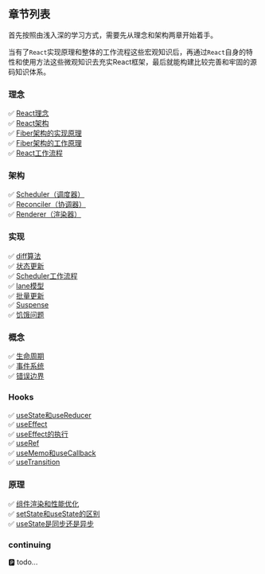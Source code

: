 ## 章节列表
首先按照由浅入深的学习方式，需要先从理念和架构两章开始着手。  

当有了`React`实现原理和整体的工作流程这些宏观知识后，再通过`React`自身的特性和使用方法这些微观知识去充实React框架，最后就能构建比较完善和牢固的源码知识体系。  
### 理念
:white_check_mark: [React理念](../idea/concept.md)  
:white_check_mark: [React架构](../idea/architecture.md)  
:white_check_mark: [Fiber架构的实现原理](../idea/fiber.md)  
:white_check_mark: [Fiber架构的工作原理](../idea/doubleCache.md)  
:white_check_mark: [React工作流程](../idea/workProcess.md)  

### 架构
:white_check_mark: [Scheduler（调度器）](../architecture/scheduler.md)  
:white_check_mark: [Reconciler（协调器）](../architecture/reconciler.md)  
:white_check_mark: [Renderer（渲染器）](../architecture/renderer.md)  

### 实现
:white_check_mark: [diff算法](../implement/diff.md)   
:white_check_mark: [状态更新](../implement/updateState.md)  
:white_check_mark: [Scheduler工作流程](../implement/scheduler.md)  
:white_check_mark: [lane模型](../implement/lane.md)  
:white_check_mark: [批量更新](../implement/batchedUpdates.md)  
:white_check_mark: [Suspense](../implement/suspense.md)  
:white_check_mark: [饥饿问题](../implement/starve.md)  

### 概念
:white_check_mark: [生命周期](../concept/lifeCycle.md)  
:white_check_mark: [事件系统](../concept/eventSystem.md)  
:white_check_mark: [错误边界](../concept/errorBoundary.md)  

### Hooks
:white_check_mark: [useState和useReducer](../hooks/useStateAnduseReducer.md)  
:white_check_mark: [useEffect](../hooks/useEffect.md)  
:white_check_mark: [useEffect的执行](../hooks/executeUseEffect.md)  
:white_check_mark: [useRef](../hooks/useRef.md)  
:white_check_mark: [useMemo和useCallback](../hooks/useMemoAnduseCallback.md)  
:white_check_mark: [useTransition](../hooks/useTransition.md)  

### 原理
:white_check_mark: [组件渲染和性能优化](../hooks/componentRenderAndOptimize.md)  
:white_check_mark: [setState和useState的区别](../hooks/differentBetweenSetStateAndUseState.md)  
:white_check_mark: [useState是同步还是异步](../hooks/isUseStateSyncOrAsync.md)  

### continuing
:parking: todo...